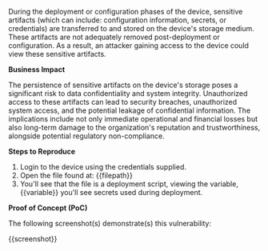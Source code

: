During the deployment or configuration phases of the device, sensitive artifacts (which can include: configuration information, secrets, or credentials) are transferred to and stored on the device's storage medium. These artifacts are not adequately removed post-deployment or configuration. As a result, an attacker gaining access to the device could view these sensitive artifacts.

**Business Impact**

The persistence of sensitive artifacts on the device's storage poses a significant risk to data confidentiality and system integrity. Unauthorized access to these artifacts can lead to security breaches, unauthorized system access, and the potential leakage of confidential information. The implications include not only immediate operational and financial losses but also long-term damage to the organization's reputation and trustworthiness, alongside potential regulatory non-compliance.

**Steps to Reproduce**

1. Login to the device using the credentials supplied.
2. Open the file found at: {{filepath}}
3. You'll see that the file is a deployment script, viewing the variable, {{variable}} you'll see secrets used during deployment.

**Proof of Concept (PoC)**

The following screenshot(s) demonstrate(s) this vulnerability:

{{screenshot}}
